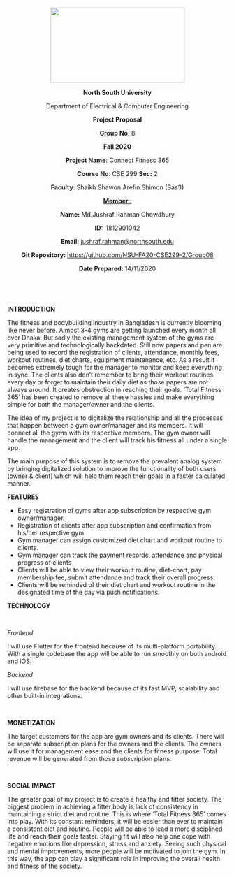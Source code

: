 <p style="text-align: center;">&nbsp;</p>
<p style="text-align: center;">&nbsp;</p>
<p align="center"><strong><img src="https://media.dhakatribune.com/uploads/2016/11/nsulogo.jpg" alt="" width="307" height="172" /></strong></p>
<p align="center"><strong>North South University</strong></p>
<p align="center">Department of Electrical &amp; Computer Engineering</p>
<p align="center"><strong>Project Proposal</strong></p>
<p align="center"><strong>Group No</strong>: 8</p>
<p align="center"><strong>Fall 2020</strong></p>
<p align="center"><strong>Project Name</strong>: Connect Fitness 365</p>
<p align="center"><strong>Course No</strong>: CSE 299 <strong>Sec</strong><strong>:</strong> 2</p>
<p align="center"><strong>Faculty</strong>: Shaikh Shawon Arefin Shimon (Sas3)</p>
<p align="center"><strong><u>Member </u></strong><u>:</u></p>
<p align="center"><strong>Name</strong><strong>:</strong> Md.Jushraf Rahman Chowdhury</p>
<p align="center"><strong>ID</strong><strong>:&nbsp; </strong>1812901042</p>
<p align="center"><strong>Email</strong><strong>:</strong> <a href="mailto:jushraf.rahman@northsouth.edu">jushraf.rahman@northsouth.edu</a></p>
<p align="center"><strong>Git Repository</strong><strong>: </strong><a href="https://github.com/NSU-FA20-CSE299-2/Group08">https://github.com/NSU-FA20-CSE299-2/Group08</a></p>
<p align="center"><strong>Date Prepared</strong><strong>: </strong>14/11/2020</p>
<p><strong>&nbsp;</strong></p>
<p><strong>&nbsp;</strong></p>
<p><strong>INTRODUCTION</strong></p>
<p>The fitness and bodybuilding industry in Bangladesh is currently blooming like never before. Almost 3-4 gyms are getting launched every month all over Dhaka. But sadly the existing management system of the gyms are very primitive and technologically backdated. Still now papers and pen are being used to record the registration of clients, attendance, monthly fees, workout routines, diet charts, equipment maintenance, etc. As a result it becomes extremely tough for the manager to monitor and keep everything in sync. The clients also don’t remember to bring their workout routines every day or forget to maintain their daily diet as those papers are not always around. It creates obstruction in reaching their goals. ‘Total Fitness 365’ has been created to remove all these hassles and make everything simple for both the manager/owner and the clients.</p>
<p>The idea of my project is to digitalize the relationship and all the processes that happen between a gym owner/manager and its members. It will connect all the gyms with its respective members. The gym owner will handle the management and the client will track his fitness all under a single app.</p>
<p>The main purpose of this system is to remove the prevalent analog system by bringing digitalized solution to improve the functionality of both users (owner & client) which will help them reach their goals in a faster calculated manner.</p>
<p><strong>FEATURES</strong></p>
<ul>
<li>Easy registration of gyms after app subscription by respective gym owner/manager.</li>
<li>Registration of clients after app subscription and confirmation from his/her respective gym</li>
<li>Gym manager can assign customized diet chart and workout routine to clients.</li>
<li>Gym manager can track the payment records, attendance and physical progress of clients</li>
<li>Clients will be able to view their workout routine, diet-chart, pay membership fee, submit attendance and track their overall progress.</li>
<li>Clients will be reminded of their diet chart and workout routine in the designated time of the day via push notifications.</li>
</ul>
<p><strong>TECHNOLOGY</strong></p>
<p>&nbsp;</p>
<p><em>Frontend</em></p>
<p>I will use Flutter for the frontend because of its multi-platform portability. With a single codebase the app will be able to run smoothly on both android and iOS.</p>
<p><em>Backend</em></p>
<p>I will use firebase for the backend because of its fast MVP, scalability and other built-in integrations.</p>
<p>&nbsp;</p>
<p><strong>MONETIZATION</strong></p>
<p>The target customers for the app are gym owners and its clients. There will be separate subscription plans for the owners and the clients. The owners will use it for management ease and the clients for fitness purpose. Total revenue will be generated from those subscription plans.</p>
<p>&nbsp;</p>
<p><strong>SOCIAL IMPACT</strong></p>
<p>The greater goal of my project is to create a healthy and fitter society. The biggest problem in achieving a fitter body is lack of consistency in maintaining a strict diet and routine. This is where ‘Total Fitness 365’ comes into play. With its constant reminders, it will be easier than ever to maintain a consistent diet and routine. People will be able to lead a more disciplined life and reach their goals faster. Staying fit will also help one cope with negative emotions like depression, stress and anxiety. Seeing such physical and mental improvements, more people will be motivated to join the gym. In this way, the app can play a significant role in improving the overall health and fitness of the society.</p>
<p>&nbsp;</p>
